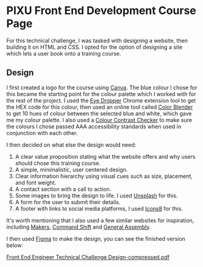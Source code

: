 # PIXU Front End Development Course Page

For this technical challenge, I was tasked with designing a website, then building it on HTML and CSS.
I opted for the option of designing a site which lets a user book onto a training course. 

## Design

I first created a logo for the course using [Canva](https://www.canva.com/). The blue colour I chose for this became the starting point for the colour palette which I worked with for the rest of the project. I used the [Eye Dropper](https://eyedropper.org/) Chrome extension tool to get the HEX code for this colour, then used an online tool called [Color Blender](https://meyerweb.com/eric/tools/color-blend/#:::hex) to get 10 hues of colour between the selected blue and white, which gave me my colour palette. I also used a [Colour Contrast Checker](https://colourcontrast.cc/) to make sure the colours I chose passed AAA accessibility standards when used in conjunction with each other.

I then decided on what else the design would need:

1. A clear value proposition stating what the website offers and why users should chose this training course.
2. A simple, minimalistic, user centered design.
3. Clear information hierarchy using visual cues such as size, placement, and font weight.
4. A contact section with a call to action.
5. Some images to bring the design to life. I used [Unsplash](https://unsplash.com/) for this.
6. A form for the user to submit their details.
7. A footer with links to social media platforms, I used [Icons8](https://icons8.com/icons) for this.

It's worth mentioning that I also used a few similar websites for inspiration, including [Makers](https://makers.tech/), [Command Shift](https://www.commandshift.co/) and [General Assembly](https://generalassemb.ly/education/front-end-web-development/london).

I then used [Figma](https://www.figma.com/) to make the design, you can see the finished version below:

[Front End Engineer Technical Challenge Design-compressed.pdf](https://github.com/josenymad/front-end-engineer-technical-challenge/files/13196601/Front.End.Engineer.Technical.Challenge.Design-compressed.pdf)



